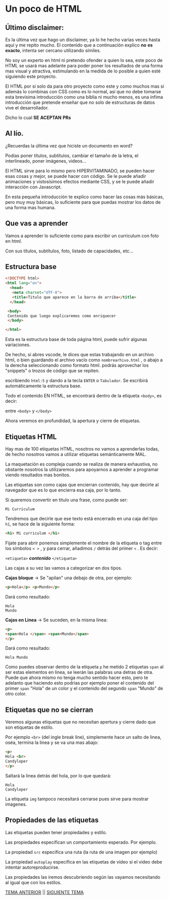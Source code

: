 # Un poco de HTML

## Último disclaimer:

Es la última vez que hago un disclaimer, ya lo he hecho varias veces hasta aquí y me repito mucho.
El contenido que a continuación explico **no** **es** **exacto**, intenta ser cercano utilizando símiles.

No soy un experto en html ni pretendo ofender a quien lo sea, este poco de HTML se usará mas adelante para
poder poner los resultados de una forma mas visual y atractiva, estimulando en la medida de lo posible a quien
esté siguiendo este proyecto.

El HTML por si solo da para otro proyecto como este y como muchos mas si además lo combinas con CSS como es lo normal,
así que no debe tomarse esta brevísima introducción como una bíblia ni mucho menos, es una ínfima introducción que pretende
enseñar que no solo de estructuras de datos vive el desarrollador.

Dicho lo cual **SE** **ACEPTAN** **PRs**

## Al lío.

¿Recuerdas la última vez que hiciste un documento en word?

Podías poner títulos, subtítulos, cambiar el tamaño de la letra, el interlineado, poner imágenes, videos...

El HTML sirve para lo mismo pero HIPERVITAMINADO, se pueden hacer esas cosas y mejor, se puede hacer con código.
Se le puede añadir animaciones y vistosísimos efectos mediante CSS, y se le puede añadir interacción con Javascript.

En esta pequeña introducción te explico como hacer las cosas más básicas, pero muy muy básicas, lo suficiente para
que puedas mostrar los datos de una forma mas humana.

## Que vas a aprender

Vamos a aprender lo suficiente como para escribir un curriculum con foto en html.

Con sus títulos, subtítulos, foto, listado de capacidades, etc...

## Estructura base

```html
<!DOCTYPE html>
<html lang="en">
  <head>
   <meta charset="UTF-8">
   <title>Titulo que aparece en la barra de arriba</title>
  </head>

 <body>
 Contenido que luego explicaremos como enriquecer
 </body>

</html>

```

Esta es la estructura base de toda página html, puede sufrir algunas variaciones.

De hecho, si abres vscode, le dices que estas trabajando en un archivo html, o bien guardando el archivo vacío como `nombrearhivo.html`
, o abajo a la derecha seleccionando como formato html. podrás aprovechar los "snippets" o trozos de código que se repiten.

escribiendo `html:5` y dando a la tecla `ENTER` o `Tabulador`. Se escribirá automáticamente la estructura base.

Todo el contenido EN HTML, se encontrará dentro de la etiqueta `<body>`, es decir:

entre `<body>` y `</body>`

Ahora veremos en profundidad, la apertura y cierre de etiquetas.

## Etiquetas HTML

Hay mas de 100 etiquetas HTML, nosotros no vamos a aprenderlas todas, de hecho nosotros vamos a utilizar etiquetas semánticamente MAL.

La maquetación es compleja cuando se realiza de manera exhaustiva, no obstante nosotros la utilizaremos para apoyarnos a aprender a programar viendo resultados mas bonitos.

Las etiquetas son como cajas que encierran contenido, hay que decirle al navegador que es lo que encierra esa caja, por lo tanto.

Si queremos convertir en titulo una frase, como puede ser:

```
Mi Curriculum
```

Tendremos que decirle que ese texto está encerrado en una caja del tipo `h1`, se hace de la siguiente forma:

```html
<h1> Mi curriculum </h1>
```
Fijate para abrir ponemos simplemente el nombre de la etiqueta o tag entre los símbolos `< >` , y para cerrar, añadimos `/` detrás del primer `<` . Es decir:

`<etiqueta>` ***contenido*** `</etiqueta>`

Las cajas a su vez las vamos a categorizar en dos tipos.

**Cajas bloque** -> Se "apilan" una debajo de otra, por ejemplo:

```html
<p>Hola</p> <p>Mundo</p>
```

Dará como resultado:

```
Hola
Mundo
```

**Cajas en Linea** -> Se suceden, en la misma linea:

```html
<p>
<span>Hola </span> <span>Mundo</span>
</p>
```

Dará como resultado:

```
Hola Mundo
```

Como puedes observar dentro de la etiqueta `p` he metido 2 etiquetas `span` al ser estas elementos en linea, se leerán las palabras una detras de otra.
Puede que ahora mismo no tenga mucho sentido hacer esto, pero te adelanto que haciendo esto podrías por ejemplo poner el contenido del primer `span` "Hola" de un color
y el contenido del segundo `span` "Mundo" de otro color.

## Etiquetas que no se cierran

Veremos algunas etiquetas que no necesitan apertura y cierre dado que son etiquetas de estilo.

Por ejemplo `<br>` (del ingle break line), simplemente hace un salto de linea, oséa, termina la linea y se va una mas abajo:

```html
<p>
Hola <br>
Candyloper
</p>
```

Saltará la linea detrás del hola, por lo que quedará:

```
Hola
Candyloper
```

La etiqueta `img` tampoco necesitará cerrarse pues sirve para mostrar imagenes.

## Propiedades de las etiquetas

Las etiquetas pueden tener propiedades y estilo.

Las propiedades especifican un comportamiento esperado. Por ejemplo.

La propiedad `src` especifica una ruta (la ruta de una imagen por ejemplo)

La propiedad `autoplay` especifica en las etiquetas de video si el video debe intentar autoreproducirse.

Las propiedades las iremos descubriendo según las vayamos necesitando al igual que con los estilos.

[TEMA ANTERIOR](./editor.md) || [SIGUIENTE TEMA](./crearportfolio.md)
